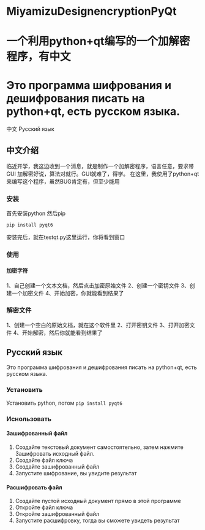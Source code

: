 # MiyamizuDesignencryptionPyQt 
# 一个利用python+qt编写的一个加解密程序，有中文
# Это программа шифрования и дешифрования писать на python+qt, есть русском языка.

中文
Русский язык


## 中文介绍
临近开学，我这边收到一个消息，就是制作一个加解密程序，语言任意，要求带GUI
加解密好说，算法对就行。GUI就难了，得学。
在这里，我使用了python+qt来编写这个程序，虽然BUG肯定有，但至少能用
### 安装
首先安装python 然后pip

`pip install pyqt6`

安装完后，就在testqt.py这里运行，你将看到窗口

### 使用
#### 加密字符
1、自己创建一个文本文档，然后点击加密原始文件
2、创建一个密钥文件
3、创建一个加密文件
4、开始加密，你就能看到结果了

### 解密文件
1、创建一个空白的原始文档，就在这个软件里
2、打开密钥文件
3、打开加密文件
4、开始解密，然后你就能看到结果了

## Русский язык
Это программа шифрования и дешифрования писать на python+qt, есть русском языка.

### Установить
Установить python, потом
`pip install pyqt6`
### Иснользовать
#### Зашифрованный файл
1. Создайте текстовый документ самостоятельно, затем нажмите Зашифровать исходный файл.
2. Создайте файл ключа
3. Создайте зашифрованный файл
4. Запустите шифрование, вы увидите результат
#### Расшифровать файл
1. Создайте пустой исходный документ прямо в этой программе
2. Откройте файл ключа
3. Откройте зашифрованный файл
4. Запустите расшифровку, тогда вы сможете увидеть результат

